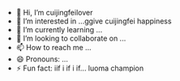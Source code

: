 - 👋 Hi, I’m cuijingfeilover
- 👀 I’m interested in ...ggive cuijingfei happiness
- 🌱 I’m currently learning ...
- 💞️ I’m looking to collaborate on ...
- 📫 How to reach me ...
- 😄 Pronouns: ...
- ⚡ Fun fact: iif i if i if...
luoma champion
<!---
tottiunico6/tottiunico6 is a ✨ special ✨ repository because its `README.md` (this file) appears on your GitHub profile.
You can click the Preview link to take a look at your changes.
--->
